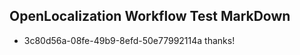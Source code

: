 ## OpenLocalization Workflow Test MarkDown
* 3c80d56a-08fe-49b9-8efd-50e77992114a thanks!

<!--HONumber=Aug16_HO4-->


